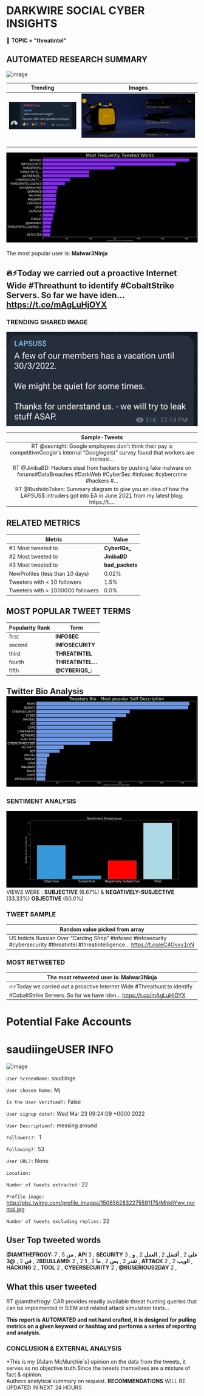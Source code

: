 # DARKWIRE SOCIAL CYBER INSIGHTS 
&#x1F34E; **TOPIC = "threatintel"**

## AUTOMATED RESEARCH SUMMARY
  ![image](darkLogo.png)   

|  Trending  |   Images | 
:-------------------------:|:-------------------------:
|  ![image](assets/threatintel/imageFile1.jpg)     <img width=200/> | ![image](assets/threatintel/imageFile2.jpg) <img width=200/> |   
 
 
![image](assets/threatintel/TWEETS.png)
<br></br>
The most popular user is: **Malwar3Ninja**  
 

## 🔥⚡Today we carried out a proactive Internet Wide #Threathunt to identify #CobaltStrike Servers. So far we have iden… https://t.co/mAgLuHjOYX 

  




### TRENDING SHARED IMAGE

![image](assets/threatintel/twitterPostedImage.png)



|                **Sample-Tweets**        |
| :-------------: |
| RT @secnight: Google employees don't think their pay is competitiveGoogle's internal “Googlegeist” survey found that workers are increasi… |
| RT @JinibaBD: Hackers steal from hackers by pushing fake malware on forums#DataBreaches #DarkWeb #CyberSec #infosec #cybercrime #hackers #… |
| RT @BushidoToken: Summary diagram to give you an idea of how the LAPSUS$ intruders got into EA in June 2021 from my latest blog: https://t.… |

## RELATED METRICS<br>
| Metric | Value |
| ------------- | ------------- |
| #1 Most tweeted to  | **CyberIQs_** |
| #2 Most tweeted to  | **JinibaBD** |
| #3 Most tweeted to  | **bad_packets** |
| NewProfiles (less than 10 days) | 0.02%  |
| Tweeters with < 10 followers  | 1.5%|
| Tweeters with > 1000000 followers  | 0.0%  |



## MOST POPULAR TWEET TERMS 


| Popularity Rank  | Term |
| ------------- | ------------- |
| first  | **INFOSEC**  |
| second  | **INFOSECURITY**  |
| third  | **THREATINTEL** |
| fourth  | **THREATINTEL…**  |
| fifth  | **@CYBERIQS_:**  |


## Twitter Bio Analysis![image](assets/threatintel/BIO.png)
### SENTIMENT ANALYSIS
![image](assets/threatintel/sentiment.png)
VIEWS WERE : **SUBJECTIVE**  (6.67%) & **NEGATIVELY-SUBJECTIVE** (33.33%) **OBJECTIVE** (60.0%)

### TWEET SAMPLE 
| Random value picked from array |
| ------------- |
|US Indicts Russian Over “Carding Shop” #infosec #infosecurity #cybersecurity #threatintel #threatintelligence… https://t.co/eC4Ovxv1nN |

### MOST RETWEETED 

| The most retweeted user is: **Malwar3Ninja**  |
| ------------- |
| 🔥⚡Today we carried out a proactive Internet Wide #Threathunt to identify #CobaltStrike Servers. So far we have iden… https://t.co/mAgLuHjOYX |

# Potential Fake Accounts
 
# saudiingeUSER INFO
![image](http://pbs.twimg.com/profile_images/1506562832275591175/MhkliYwy_normal.jpg)
 
`User ScreenName:` saudiinge 
 
`User chosen Name:` Mj 
 
`Is the User Verified?:` False 
 
`User signup date?:` Wed Mar 23 09:24:09 +0000 2022 
 
`User Description?:` messing around 
 
`Followers?: `1 
 
`Following?:` 53 
 
`User URL?:` None 
 
`Location:`  
 
`Number of tweets extracted`  : 22 
 
`Profile image:` http://pbs.twimg.com/profile_images/1506562832275591175/MhkliYwy_normal.jpg 
 
`Number of tweets excluding replies:` 22 
 

 

 
## User Top tweeted words 
 
**@IAMTHEFROGY:** 7 , **من** 5 , **API** 3 , **SECURITY** 3 , **على** 2 , **أفضل** 2 , **العمل** 2 , **و** 2 , **في** 2 , **@3BDULLAM9:** 2 , **تقدر** 2 , **بس** 2 , **ما** 2 , **1** 2 , **ATTACK** 2 , **الويب** 2 , **HACKING** 2 , **TOOL** 2 , **CYBERSECURITY** 2 , **@RUSERIOUS2DAY** 2 , 
 
## What this user tweeted
 
RT @iamthefrogy: CAR provides readily available threat hunting queries that can be implemented in SIEM and related attack simulation tests…
 

<b> This report is AUTOMATED and not hand crafted, it is designed for pulling metrics on a given keyword or hashtag and performs a series of reporting and analysis.</b>  
### CONCLUSION & EXTERNAL ANALYSIS

*This is my [Adam McMurchie`s] opinion on the data from the tweets, it serves as no objective truth.Since the tweets themselves are a mixture of fact & opinion.<br>
Authors analytical summary on request.
**RECOMMENDATIONS** WILL BE UPDATED IN NEXT  24 HOURS <br>